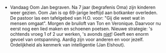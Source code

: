 - Vandaag Oom Jan begraven. Na 7 jaar (begrafenis Oma) zijn kinderen weer gezien. Oom Jan is op 69-jarige leeftijd aan botkanker overleden. De pastoor las een tafelgebed van H.O. voor: "Gij die weet wat in mensen omgaat". Morgen de bruiloft van Ton en Veronique. Daarvoor nu eerst nog een lied maken en schoenen poetsen. Nieuwe strategie: 's ochtends vroeg 1 of 2 uur werken, 's avonds <ins>niet</ins>! Geeft een enorm gevoel van ontspanning. Aardig zijn voor anderen en voor jezelf. Ordelijkheid als kenmerk van intelligentie (Jan Elshout).